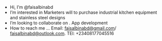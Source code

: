 - Hi, I’m @faisalbinabd
- I’m interested in Marketers will to purchase industrial kitchen equipment and stainless steel designs
- I’m looking to collaborate on . App development 
- How to reach me ... Email: faisalbinabd@gmail.com/ faisalbinabd@outlook.com.  TEl: +23408177045516

<!---
faisalbinabd/faisalbinabd is a ✨ special ✨ repository because its `README.md` (this file) appears on your GitHub profile.
You can click the Preview link to take a look at your changes.
--->
